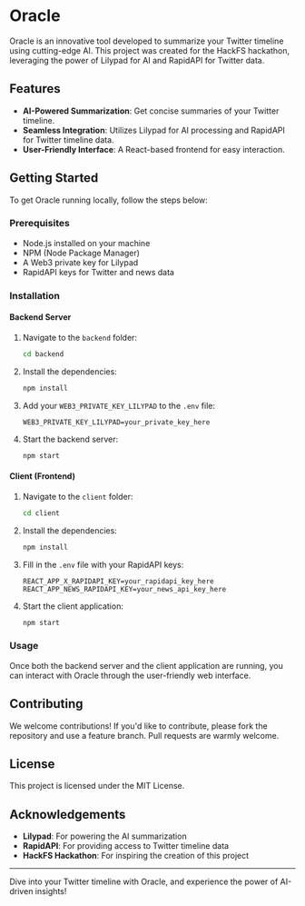 # Oracle

Oracle is an innovative tool developed to summarize your Twitter timeline using cutting-edge AI. This project was created for the HackFS hackathon, leveraging the power of Lilypad for AI and RapidAPI for Twitter data.

## Features

- **AI-Powered Summarization**: Get concise summaries of your Twitter timeline.
- **Seamless Integration**: Utilizes Lilypad for AI processing and RapidAPI for Twitter timeline data.
- **User-Friendly Interface**: A React-based frontend for easy interaction.

## Getting Started

To get Oracle running locally, follow the steps below:

### Prerequisites

- Node.js installed on your machine
- NPM (Node Package Manager)
- A Web3 private key for Lilypad
- RapidAPI keys for Twitter and news data

### Installation

#### Backend Server

1. Navigate to the `backend` folder:
   ```bash
   cd backend
   ```

2. Install the dependencies:
   ```bash
   npm install
   ```

3. Add your `WEB3_PRIVATE_KEY_LILYPAD` to the `.env` file:
   ```env
   WEB3_PRIVATE_KEY_LILYPAD=your_private_key_here
   ```

4. Start the backend server:
   ```bash
   npm start
   ```

#### Client (Frontend)

1. Navigate to the `client` folder:
   ```bash
   cd client
   ```

2. Install the dependencies:
   ```bash
   npm install
   ```

3. Fill in the `.env` file with your RapidAPI keys:
   ```env
   REACT_APP_X_RAPIDAPI_KEY=your_rapidapi_key_here
   REACT_APP_NEWS_RAPIDAPI_KEY=your_news_api_key_here
   ```

4. Start the client application:
   ```bash
   npm start
   ```

### Usage

Once both the backend server and the client application are running, you can interact with Oracle through the user-friendly web interface. 

## Contributing

We welcome contributions! If you'd like to contribute, please fork the repository and use a feature branch. Pull requests are warmly welcome.

## License

This project is licensed under the MIT License.

## Acknowledgements

- **Lilypad**: For powering the AI summarization
- **RapidAPI**: For providing access to Twitter timeline data
- **HackFS Hackathon**: For inspiring the creation of this project

---

Dive into your Twitter timeline with Oracle, and experience the power of AI-driven insights!